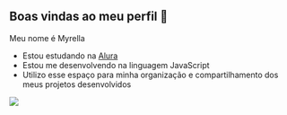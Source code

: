 ## Boas vindas ao meu perfil 💙

Meu nome é Myrella 

- Estou estudando na [Alura](https://www.alura.com.br)
- Estou me desenvolvendo na linguagem JavaScript
- Utilizo esse espaço para minha organização e compartilhamento dos meus projetos desenvolvidos

![](https://media1.tenor.com/m/DcbNSBghVIMAAAAd/rapunzel-tangled.gif)
